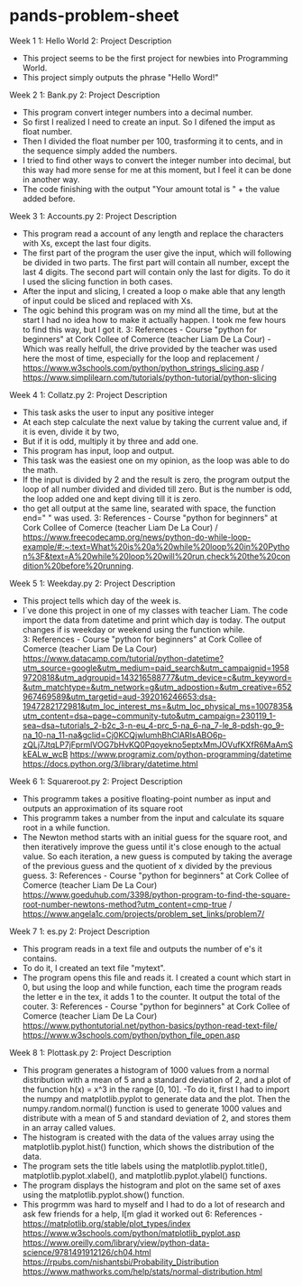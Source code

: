 # pands-problem-sheet

Week 1
1: Hello World
2: Project Description
- This project seems to be the first project for newbies into Programming World.
- This project simply outputs the phrase "Hello Word!"

Week 2
1: Bank.py
2: Project Description
- This program convert integer numbers into a decimal number. 
- So first I realized I need to create an input. So I difened the imput as float number.  
- Then I divided the float number per 100, trasforming it to cents, and in the sequence simply added the numbers.
- I tried to find other ways to convert the integer number into decimal, but this way had more sense for me at this moment, but I feel it can be done in another way. 
- The code finishing with the output "Your amount total is " + the value added before. 


Week 3
1: Accounts.py
2: Project Description
- This program read a account of any length and replace the characters with Xs, except the last four digits.
- The first part of the program the user give the input, which will following be divided in two parts. The first part will contain all number, except the last 4 digits. The second part will contain only the last for digits. To do it I used the slicing function in both cases. 
- After the input and slicing, I created a loop o make able that any length of input could be sliced and replaced with Xs.
- The ogic behind this program was on my mind all the time, but at the start I had no idea how to make it actually happen. I took me few hours to find this way, but I got it. 
3: References - Course "python for beginners" at Cork Collee of Comerce (teacher Liam De La Cour) - Which was really helfull, the drive provided by the teacher was used here the most of time, especially for the loop and replacement / https://www.w3schools.com/python/python_strings_slicing.asp  /  https://www.simplilearn.com/tutorials/python-tutorial/python-slicing


Week 4
1: Collatz.py
2: Project Description
- This task asks the user to input any positive integer
- At each step calculate the next value by taking the current value and, if it is even, divide it by two, 
- But if it is odd, multiply it by three and add one. 
- This program has input, loop and output. 
- This task was the easiest one on my opinion, as the loop was able to do the math. 
- If the input is divided by 2 and the result is zero, the program output the loop of all number divided and divided till zero. But is the number is odd, the loop added one and kept diving till it is zero. 
- tho get all output at the same line, searated with space, the function end=" " was used. 
3: References - Course "python for beginners" at Cork Collee of Comerce (teacher Liam De La Cour) / https://www.freecodecamp.org/news/python-do-while-loop-example/#:~:text=What%20is%20a%20while%20loop%20in%20Python%3F&text=A%20while%20loop%20will%20run,check%20the%20condition%20before%20running.


Week 5
1: Weekday.py
2: Project Description
- This project tells which day of the week is. 
- I´ve done this project in one of my classes with teacher Liam. The code import the data from datetime and print which day is today. The output changes if is weekday or weekend using the function while.  
3: References -  Course "python for beginners" at Cork Collee of Comerce (teacher Liam De La Cour)  https://www.datacamp.com/tutorial/python-datetime?utm_source=google&utm_medium=paid_search&utm_campaignid=19589720818&utm_adgroupid=143216588777&utm_device=c&utm_keyword=&utm_matchtype=&utm_network=g&utm_adpostion=&utm_creative=652967469589&utm_targetid=aud-392016246653:dsa-1947282172981&utm_loc_interest_ms=&utm_loc_physical_ms=1007835&utm_content=dsa~page~community-tuto&utm_campaign=230119_1-sea~dsa~tutorials_2-b2c_3-n-eu_4-prc_5-na_6-na_7-le_8-pdsh-go_9-na_10-na_11-na&gclid=Cj0KCQjwlumhBhClARIsABO6p-zQLj7JtqLP7jFprmlVOG7bHvKQ0Pqoyekno5eptxMmJOVufKXfR6MaAmSkEALw_wcB 
https://www.programiz.com/python-programming/datetime    
https://docs.python.org/3/library/datetime.html


Week 6
1: Squareroot.py
2: Project Description
- This programm takes a positive floating-point number as input and outputs an approximation of its square root
- This programm takes a number from the input and calculate its square root in a while function.
- The Newton method starts with an initial guess for the square root, and then iteratively improve the guess until it's close enough to the actual value. So each iteration, a new guess is computed by taking the average of the previous guess and the quotient of x divided by the previous guess. 
3: References - Course "python for beginners" at Cork Collee of Comerce (teacher Liam De La Cour)
https://www.goeduhub.com/3398/python-program-to-find-the-square-root-number-newtons-method?utm_content=cmp-true /  https://www.angela1c.com/projects/problem_set_links/problem7/  


Week 7
1: es.py
2: Project Description
- This program reads in a text file and outputs the number of e's it contains.
- To do it, I created an text file "mytext". 
- The program opens this file and reads it. I created a count which start in 0, but using the loop and while function, each time the program reads the letter e in the tex, it adds 1 to the counter. It output the total of the couter. 
3: References - Course "python for beginners" at Cork Collee of Comerce (teacher Liam De La Cour)
https://www.pythontutorial.net/python-basics/python-read-text-file/
https://www.w3schools.com/python/python_file_open.asp



Week 8
1: Plottask.py
2: Project Description
- This program generates a histogram of 1000 values from a normal distribution with a mean of 5 and a standard deviation of 2, and a plot of the function h(x) = x^3 in the range [0, 10]. 
-To do it, first I had to import the numpy and matplotlib.pyplot to generate data and the plot. Then the numpy.random.normal() function is used to generate 1000 values and distribute with a mean of 5 and standard deviation of 2, and stores them in an array called values.
- The histogram is created with the data of the values array using the matplotlib.pyplot.hist() function, which shows the distribution of the data. 
- The program sets the title labels using the matplotlib.pyplot.title(), matplotlib.pyplot.xlabel(), and matplotlib.pyplot.ylabel() functions.
- The program displays the histogram and plot on the same set of axes using the matplotlib.pyplot.show() function.
- This progrmm was hard to myself and I had to do a lot of research and ask few friends for a help, I[m glad it worked out
6: References - https://matplotlib.org/stable/plot_types/index
https://www.w3schools.com/python/matplotlib_pyplot.asp
https://www.oreilly.com/library/view/python-data-science/9781491912126/ch04.html
https://rpubs.com/nishantsbi/Probability_Distribution
https://www.mathworks.com/help/stats/normal-distribution.html
